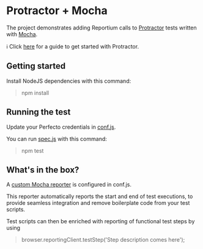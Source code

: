 # Protractor + Mocha
The project demonstrates adding Reportium calls to [Protractor](http://www.protractortest.org/#/) tests written with [Mocha](https://mochajs.org/).

:information_source: Click [here](http://developers.perfectomobile.com/display/PD/Simple+Browsing+Protractor+Code+Sample) for a guide to get started with Protractor.

## Getting started
Install NodeJS dependencies with this command:

> npm install

## Running the test
Update your Perfecto credentials in [conf.js](conf.js).

You can run [spec.js](spec.js) with this command:

> npm test

## What's in the box?
A [custom Mocha reporter](https://github.com/mochajs/mocha/wiki/Third-party-reporters) is configured in conf.js.

This reporter automatically reports the start and end of test executions, 
to provide seamless integration and remove boilerplate code from your test scripts.

Test scripts can then be enriched with reporting of functional test steps by using 
> browser.reportingClient.testStep('Step description comes here');
